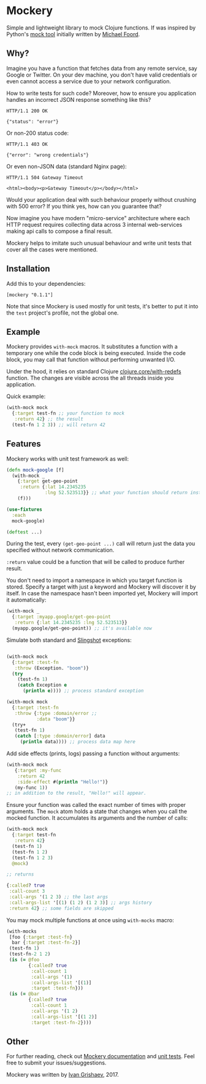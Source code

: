 # Mockery

[url-mock-2]:http://www.voidspace.org.uk/python/mock/
[url-ivan]:http://grishaev.me/
[url-foord]:http://www.voidspace.org.uk/python/weblog/index.shtml
[url-redefs]:https://clojuredocs.org/clojure.core/with-redefs
[url-sling]:https://github.com/scgilardi/slingshot
[url-docs]:http://grishaev.me/mockery/
[url-tests]:https://github.com/igrishaev/mockery/blob/master/test/mockery/core_test.clj

Simple and lightweight library to mock Clojure functions. If was inspired by
Python's [mock tool][url-mock-2] initially written by
[Michael Foord][url-foord].

## Why?

Imagine you have a function that fetches data from any remote service, say
Google or Twitter. On your dev machine, you don't have valid credentials or even
cannot access a service due to your network configuration.

How to write tests for such code? Moreover, how to ensure you application
handles an incorrect JSON response something like this?

```
HTTP/1.1 200 OK

{"status": "error"}
```

Or non-200 status code:

```
HTTP/1.1 403 OK

{"error": "wrong credentials"}
```

Or even non-JSON data (standard Nginx page):

```
HTTP/1.1 504 Gateway Timeout

<html><body><p>Gateway Timeout</p></body></html>
```

Would your application deal with such behaviour properly without crushing with
500 error? If you think yes, how can you guarantee that?

Now imagine you have modern "micro-service" architecture where each HTTP request
requires collecting data across 3 internal web-services making api calls to
compose a final result.

Mockery helps to imitate such unusual behaviour and write unit tests that cover
all the cases were mentioned.

## Installation

Add this to your dependencies:

`[mockery "0.1.1"]`

Note that since Mockery is used mostly for unit tests, it's better to put it
into the `test` project's profile, not the global one.

## Example

Mockery provides `with-mock` macros. It substitutes a function with a temporary
one while the code block is being executed. Inside the code block, you may call
that function without performing unwanted I/O.

Under the hood, it relies on standard Clojure
[clojure.core/with-redefs][url-redefs] function. The changes are visible across
the all threads inside you application.

Quick example:

```clojure
(with-mock mock
  {:target test-fn ;; your function to mock
   :return 42} ;; the result
  (test-fn 1 2 3)) ;; will return 42
```

## Features

Mockery works with unit test framework as well:

```clojure
(defn mock-google [f]
  (with-mock _
    {:target get-geo-point
     :return {:lat 14.2345235
              :lng 52.523513}} ;; what your function should return instead
    (f)))

(use-fixtures
  :each
  mock-google)

(deftest ...)
```

During the test, every `(get-geo-point ...)` call will return just the data you
specified without network communication.

`:return` value could be a function that will be called to produce further
result.

You don't need to import a namespace in which you target function is
stored. Specify a target with just a keyword and Mockery will discover it by
itself. In case the namespace hasn't been imported yet, Mockery will import it
automatically:

```clojure
(with-mock _
  {:target :myapp.google/get-geo-point
   :return {:lat 14.2345235 :lng 52.523513}}
  (myapp.google/get-geo-point)) ;; it's available now
```

Simulate both standard and [Slingshot][url-sling] exceptions:

```clojure

(with-mock mock
  {:target :test-fn
   :throw (Exception. "boom")}
  (try
    (test-fn 1)
    (catch Exception e
      (println e)))) ;; process standard exception

(with-mock mock
  {:target :test-fn
   :throw {:type :domain/error ;;
           :data "boom"}}
  (try+
   (test-fn 1)
   (catch [:type :domain/error] data
     (println data)))) ;; process data map here
```

Add side effects (prints, logs) passing a function without arguments:

```clojure
(with-mock mock
   {:target :my-func
    :return 42
    :side-effect #(println "Hello!")}
   (my-func 1))
;; in addition to the result, "Hello!" will appear.
```

Ensure your function was called the exact number of times with proper
arguments. The `mock` atom holds a state that changes when you call the mocked
function. It accumulates its arguments and the number of calls:

```clojure
(with-mock mock
  {:target test-fn
   :return 42}
  (test-fn 1)
  (test-fn 1 2)
  (test-fn 1 2 3)
  @mock)

;; returns

{:called? true
 :call-count 3
 :call-args '(1 2 3) ;; the last args
 :call-args-list '[(1) (1 2) (1 2 3)] ;; args history
 :return 42} ;; some fields are skipped
 ```

You may mock multiple functions at once using `with-mocks` macro:

```clojure
(with-mocks
 [foo {:target :test-fn}
  bar {:target :test-fn-2}]
 (test-fn 1)
 (test-fn-2 1 2)
 (is (= @foo
        {:called? true
         :call-count 1
         :call-args '(1)
         :call-args-list '[(1)]
         :target :test-fn}))
 (is (= @bar
        {:called? true
         :call-count 1
         :call-args '(1 2)
         :call-args-list '[(1 2)]
         :target :test-fn-2})))
```

## Other

For further reading, check out [Mockery documentation][url-docs] and
[unit tests][url-tests]. Feel free to submit your issues/suggestions.

Mockery was written by [Ivan Grishaev][url-ivan], 2017.
